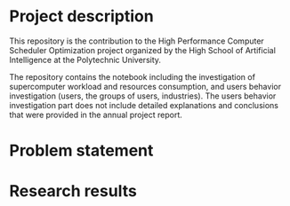 # Project description
This repository is the contribution to the High Performance Computer Scheduler Optimization project organized by the High School of Artificial Intelligence at the Polytechnic University. 

The repository contains the notebook including the investigation of supercomputer workload and resources consumption, and users behavior investigation (users, the groups of users, industries). The users behavior investigation part does not include detailed explanations and conclusions that were provided in the annual project report.
# Problem statement

# Research results
